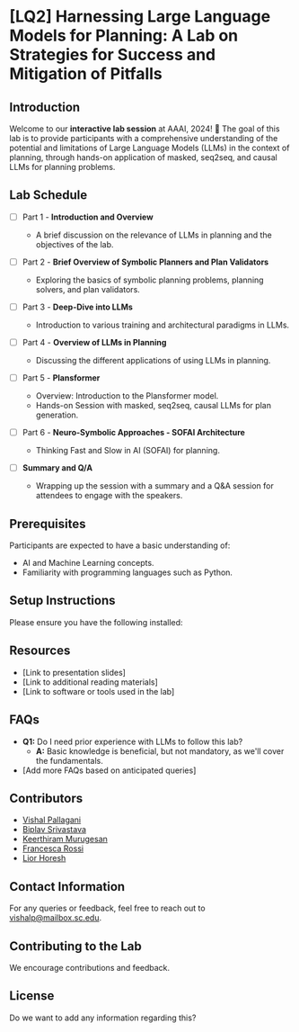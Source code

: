 
#  [LQ2] Harnessing Large Language Models for Planning: A Lab on Strategies for Success and Mitigation of Pitfalls

##  Introduction
Welcome to our **interactive lab session** at AAAI, 2024! 🎉 The goal of this lab is to provide participants with a comprehensive understanding of the potential and limitations of Large Language Models (LLMs) in the context of planning, through hands-on application of masked, seq2seq, and causal LLMs for planning problems.

## Lab Schedule

- [ ] Part 1 - **Introduction and Overview**
  - A brief discussion on the relevance of LLMs in planning and the objectives of the lab.

- [ ] Part 2 - **Brief Overview of Symbolic Planners and Plan Validators**
  - Exploring the basics of symbolic planning problems, planning solvers, and plan validators.

- [ ] Part 3 - **Deep-Dive into LLMs**
  - Introduction to various training and architectural paradigms in LLMs.

- [ ] Part 4 - **Overview of LLMs in Planning**
  - Discussing the different applications of using LLMs in planning.

- [ ] Part 5 - **Plansformer**
  - Overview: Introduction to the Plansformer model.
  - Hands-on Session with masked, seq2seq, causal LLMs for plan generation.

- [ ] Part 6 - **Neuro-Symbolic Approaches - SOFAI Architecture**
  - Thinking Fast and Slow in AI (SOFAI) for planning.

- [ ] **Summary and Q/A**
  - Wrapping up the session with a summary and a Q&A session for attendees to engage with the speakers.

##  Prerequisites
Participants are expected to have a basic understanding of:
- AI and Machine Learning concepts.
- Familiarity with programming languages such as Python.

##  Setup Instructions
Please ensure you have the following installed:

##  Resources
- [Link to presentation slides]
- [Link to additional reading materials]
- [Link to software or tools used in the lab]

##  FAQs
- **Q1:** Do I need prior experience with LLMs to follow this lab?
  - **A:** Basic knowledge is beneficial, but not mandatory, as we'll cover the fundamentals.
- [Add more FAQs based on anticipated queries]

## Contributors
- [Vishal Pallagani](https://www.linkedin.com/in/vishalpallagani/)
- [Biplav Srivastava](https://www.linkedin.com/in/biplav-srivastava)
- [Keerthiram Murugesan](https://www.linkedin.com/in/keerthiram)
- [Francesca Rossi](https://www.linkedin.com/in/francesca-rossi-34b8b95)
- [Lior Horesh](https://www.linkedin.com/in/lior-horesh-7365a46)

##  Contact Information
For any queries or feedback, feel free to reach out to vishalp@mailbox.sc.edu.

##  Contributing to the Lab
We encourage contributions and feedback.

##  License
Do we want to add any information regarding this?
